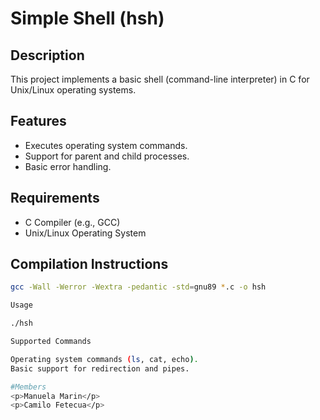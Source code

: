 # Simple Shell (hsh)

## Description
This project implements a basic shell (command-line interpreter) in C for Unix/Linux operating systems.

## Features
- Executes operating system commands.
- Support for parent and child processes.
- Basic error handling.

## Requirements
- C Compiler (e.g., GCC)
- Unix/Linux Operating System

## Compilation Instructions
```bash
gcc -Wall -Werror -Wextra -pedantic -std=gnu89 *.c -o hsh

Usage

./hsh

Supported Commands

Operating system commands (ls, cat, echo).
Basic support for redirection and pipes.

#Members
<p>Manuela Marin</p>
<p>Camilo Fetecua</p>
